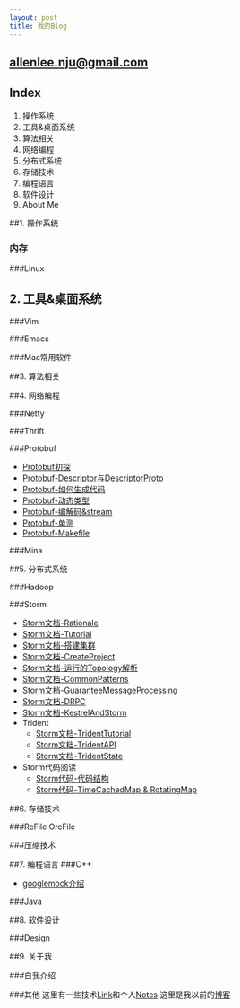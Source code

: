 ```yaml
---
layout: post
title: 我的Blog
---
```


## allenlee.nju@gmail.com

## Index

1. 操作系统
2. 工具&桌面系统
3. 算法相关
4. 网络编程
5. 分布式系统
6. 存储技术
7. 编程语言
8. 软件设计
9. About Me

##1. 操作系统

### 内存

###Linux

## 2. 工具&桌面系统

###Vim

###Emacs

###Mac常用软件

##3. 算法相关

##4. 网络编程

###Netty

###Thrift

###Protobuf

+ [Protobuf初探](/protobuf-fisrt-exploration/)
+ [Protobuf-Descriptor与DescriptorProto](/protobuf-descriptor/)
+ [Protobuf-如何生成代码](/protobuf-generator/)
+ [Protobuf-动态类型](/protobuf-dynamic-compile/)
+ [Protobuf-编解码&stream](/protobuf-codec/)
+ [Protobuf-单测](/protobuf-unittest/)
+ [Protobuf-Makefile](/protobuf-makefile/)

###Mina

##5. 分布式系统

###Hadoop

###Storm

+ [Storm文档-Rationale](/storm-docs-rationale/)
+ [Storm文档-Tutorial](/storm-docs-tutorial/)
+ [Storm文档-搭建集群](/storm-docs-setting-up-a-storm-cluster/)
+ [Storm文档-CreateProject](/storm-docs-create-a-new-storm-project/)
+ [Storm文档-运行的Topology解析](/storm-docs-what-makes-a-running-topology/)
+ [Storm文档-CommonPatterns](/storm-docs-common-patterns/)
+ [Storm文档-GuaranteeMessageProcessing](/storm-docs-guaranteeing-message-processing/)
+ [Storm文档-DRPC](/storm-docs-distributed-rpc/)
+ [Storm文档-KestrelAndStorm](/storm-docs-kestrel-and-storm/)
+ Trident
    + [Storm文档-TridentTutorial](/storm-docs-trident-tutorial/)
    + [Storm文档-TridentAPI](/storm-docs-trident-api/)
    + [Storm文档-TridentState](/storm-docs-trident-state/)
+ Storm代码阅读
    + [Storm代码-代码结构](/storm-code-structure-of-the-codebase/)
    + [Storm代码-TimeCachedMap & RotatingMap](/storm-code-timecachemap-rotatingmap/)

##6. 存储技术

###RcFile OrcFile

###压缩技术

##7. 编程语言
###C++

+ [googlemock介绍](/gmock/)

###Java

##8. 软件设计

###Design

##9. 关于我

###自我介绍

###其他
这里有一些技术[Link](/link/)和个人[Notes](/notes/)
这里是我以前的[博客](http://www.allen2660.com)
